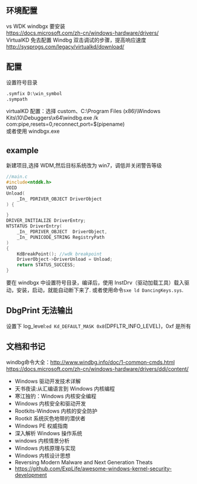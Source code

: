 ## 环境配置

vs WDK windbgx 要安装  
https://docs.microsoft.com/zh-cn/windows-hardware/drivers/  
VirtualKD 免去配置 Windbg 双击调试的步骤，提高响应速度  
http://sysprogs.com/legacy/virtualkd/download/

## 配置

设置符号目录

```cmd
.symfix D:\win_symbol
.sympath
```

virtualKD 配置：选择 custom、C:\Program Files (x86)\Windows Kits\10\Debuggers\x64\windbg.exe /k com:pipe,resets=0,reconnect,port=\$(pipename)  
或者使用 windbgx.exe

## example

新建项目,选择 WDM,然后目标系统改为 win7，调低并关闭警告等级

```c
//main.c
#include<ntddk.h>
VOID
Unload(
	_In_ PDRIVER_OBJECT DriverObject
) {

}
DRIVER_INITIALIZE DriverEntry;
NTSTATUS DriverEntry(
	_In_ PDRIVER_OBJECT  DriverObject,
	_In_ PUNICODE_STRING RegistryPath
)
{
	KdBreakPoint(); //wdk breakpoint
	DriverObject->DriverUnload = Unload;
	return STATUS_SUCCESS;
}
```

要在 windbgx 中设置符号目录，编译后，使用 InstDrv（驱动加载工具）载入驱动，安装，启动，就能自动断下来了.
或者使用命令`sxe ld DancingKeys.sys`.

## DbgPrint 无法输出

设置下 log_level:`ed Kd_DEFAULT_MASK 0x8`(DPFLTR_INFO_LEVEL)，0xf 是所有

## 文档和书记
windbg命令大全：http://www.windbg.info/doc/1-common-cmds.html
https://docs.microsoft.com/zh-cn/windows-hardware/drivers/ddi/content/

- Windows 驱动开发技术详解
- 天书夜读:从汇编语言到 Windows 内核编程
- 寒江独钓：Windows 内核安全编程
- Windows 内核安全和驱动开发
- Rootkits-Windows 内核的安全防护
- Rootkit 系统灰色地带的潜伏者
- Windows PE 权威指南
- 深入解析 Windows 操作系统
- windows 内核情景分析
- Windows 内核原理与实现
- Windows 内核设计思想
- Reversing Modern Malware and Next Generation Theats
- https://github.com/ExpLife/awesome-windows-kernel-security-development
